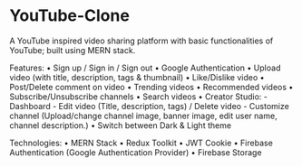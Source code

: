 # YouTube-Clone

A YouTube inspired video sharing platform with basic functionalities of YouTube; built using MERN stack.

Features:
•	Sign up / Sign in / Sign out
•	Google Authentication 
•	Upload video (with title, description, tags & thumbnail)
•	Like/Dislike video
•	Post/Delete comment on video
•	Trending videos
•	Recommended videos
•	Subscribe/Unsubscribe channels
•	Search videos
•	Creator Studio:
	 - Dashboard
	 - Edit video (Title, description, tags) / Delete video
	 - Customize channel (Upload/change channel image, banner image, edit user name, channel description.)
•	Switch between Dark & Light theme

Technologies:
•	MERN Stack
•	Redux Toolkit
•	JWT Cookie
•	Firebase Authentication (Google Authentication Provider)
•	Firebase Storage
